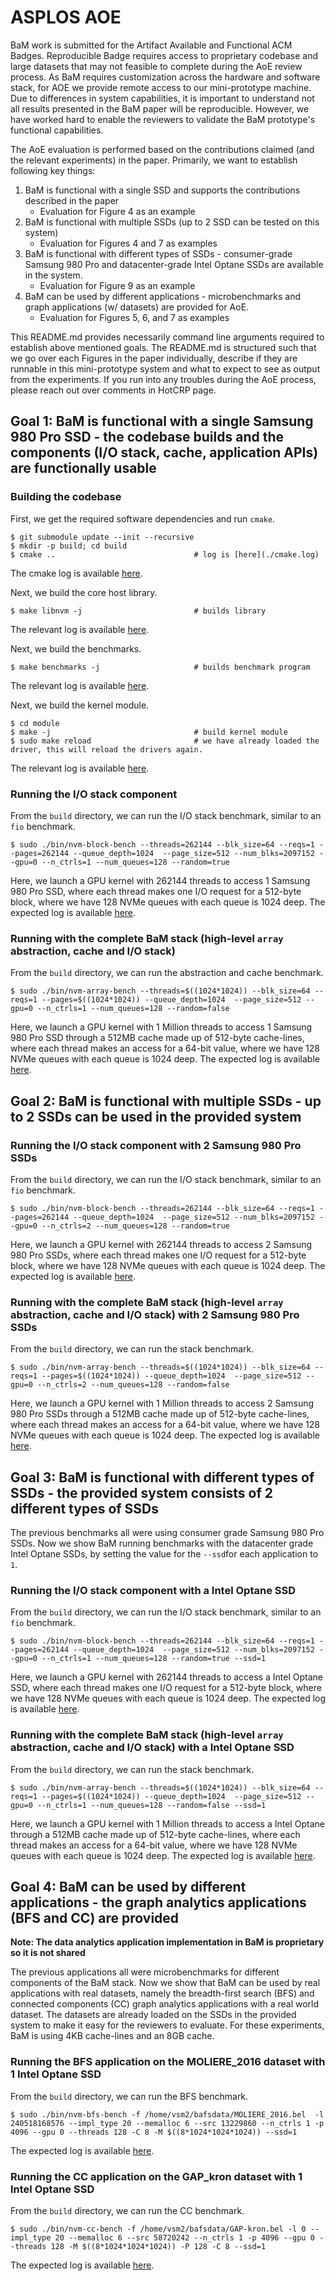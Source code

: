 # ASPLOS AOE 

BaM work is submitted for the Artifact Available and Functional ACM Badges. 
Reproducible Badge requires access to proprietary codebase and large datasets that may not feasible to complete during the AoE review process. 
As BaM requires customization across the hardware and software stack, for AOE we provide remote access to our mini-prototype machine. 
Due to differences in system capabilities, it is important to understand not all results presented in the BaM paper will be reproducible. 
However, we have worked hard to enable the reviewers to validate the BaM prototype's functional capabilities.

The AoE evaluation is performed based on the contributions claimed (and the relevant experiments) in the paper. 
Primarily, we want to establish following key things:

1) BaM is functional with a single SSD and supports the contributions described in the paper
    * Evaluation for Figure 4 as an example
2) BaM is functional with multiple SSDs (up to 2 SSD can be tested on this system)
    * Evaluation for Figures 4 and 7 as examples
3) BaM is functional with different types of SSDs - consumer-grade Samsung 980 Pro and datacenter-grade Intel Optane SSDs are available in the system. 
    * Evaluation for Figure 9 as an example
4) BaM can be used by different applications - microbenchmarks and graph applications (w/ datasets) are provided for AoE.
    * Evaluation for Figures 5, 6, and 7 as examples 


This README.md provides necessarily command line arguments required to establish above mentioned goals. 
The README.md is structured such that we go over each Figures in the paper individually, describe if they are runnable in this mini-prototype system and what to expect to see as output from the experiments. 
If  you run into any troubles during the AoE process, please reach out over comments in HotCRP page. 



## Goal 1: BaM is functional with a single Samsung 980 Pro SSD - the codebase builds and the components (I/O stack, cache, application APIs) are functionally usable

### Building the codebase
First, we get the required software dependencies and run `cmake`.
```
$ git submodule update --init --recursive
$ mkdir -p build; cd build
$ cmake ..                               # log is [here](./cmake.log)
```
The cmake log is available [here](./cmake.log).


Next, we build the core host library.
```
$ make libnvm -j                         # builds library
```
The relevant log is available [here](./build_libnvm.log).


Next, we build the benchmarks.
```
$ make benchmarks -j                     # builds benchmark program
```
The relevant log is available [here](./build_benchmarks.log).

Next, we build the kernel module.
```
$ cd module
$ make -j                                # build kernel module
$ sudo make reload                       # we have already loaded the driver, this will reload the drivers again. 
```
The relevant log is available [here](./build_kernel_modules.log).

### Running the I/O stack component
From the `build` directory, we can run the I/O stack benchmark, similar to an `fio` benchmark.
```
$ sudo ./bin/nvm-block-bench --threads=262144 --blk_size=64 --reqs=1 --pages=262144 --queue_depth=1024  --page_size=512 --num_blks=2097152 --gpu=0 --n_ctrls=1 --num_queues=128 --random=true
```
Here, we launch a GPU kernel with 262144 threads to access 1 Samsung 980 Pro SSD, where each thread makes one I/O request for a 512-byte block, where we have 128 NVMe queues with each queue is 1024 deep.
The expected log is available [here](./nvm_block_bench_1_sam.log).

### Running with the complete BaM stack (high-level `array` abstraction, cache and I/O stack)
From the `build` directory, we can run the abstraction and cache benchmark.
```
$ sudo ./bin/nvm-array-bench --threads=$((1024*1024)) --blk_size=64 --reqs=1 --pages=$((1024*1024)) --queue_depth=1024  --page_size=512 --gpu=0 --n_ctrls=1 --num_queues=128 --random=false
```
Here, we launch a GPU kernel with 1 Million threads to access 1 Samsung 980 Pro SSD through a 512MB cache made up of 512-byte cache-lines, where each thread makes an access for a 64-bit value, where we have 128 NVMe queues with each queue is 1024 deep.
The expected log is available [here](./nvm_array_bench_1_sam.log).

## Goal 2: BaM is functional with multiple SSDs - up to 2 SSDs can be used in the provided system

### Running the I/O stack component with 2 Samsung 980 Pro SSDs
From the `build` directory, we can run the I/O stack benchmark, similar to an `fio` benchmark.
```
$ sudo ./bin/nvm-block-bench --threads=262144 --blk_size=64 --reqs=1 --pages=262144 --queue_depth=1024  --page_size=512 --num_blks=2097152 --gpu=0 --n_ctrls=2 --num_queues=128 --random=true
```
Here, we launch a GPU kernel with 262144 threads to access 2 Samsung 980 Pro SSDs, where each thread makes one I/O request for a 512-byte block, where we have 128 NVMe queues with each queue is 1024 deep.
The expected log is available [here](./nvm_block_bench_2_sam.log).

### Running with the complete BaM stack (high-level `array` abstraction, cache and I/O stack) with 2 Samsung 980 Pro SSDs
From the `build` directory, we can run the stack benchmark.
```
$ sudo ./bin/nvm-array-bench --threads=$((1024*1024)) --blk_size=64 --reqs=1 --pages=$((1024*1024)) --queue_depth=1024  --page_size=512 --gpu=0 --n_ctrls=2 --num_queues=128 --random=false
```
Here, we launch a GPU kernel with 1 Million threads to access 2 Samsung 980 Pro SSDs through a 512MB cache made up of 512-byte cache-lines, where each thread makes an access for a 64-bit value, where we have 128 NVMe queues with each queue is 1024 deep.
The expected log is available [here](./nvm_array_bench_2_sam.log).

## Goal 3: BaM is functional with different types of SSDs -  the provided system consists of 2 different types of SSDs

The previous benchmarks all were using consumer grade Samsung 980 Pro SSDs. 
Now we show BaM running benchmarks with the datacenter grade Intel Optane SSDs, by setting the value for the `--ssd`for each application to `1`.

### Running the I/O stack component with a Intel Optane SSD
From the `build` directory, we can run the I/O stack benchmark, similar to an `fio` benchmark.
```
$ sudo ./bin/nvm-block-bench --threads=262144 --blk_size=64 --reqs=1 --pages=262144 --queue_depth=1024  --page_size=512 --num_blks=2097152 --gpu=0 --n_ctrls=1 --num_queues=128 --random=true --ssd=1
```
Here, we launch a GPU kernel with 262144 threads to access a Intel Optane SSD, where each thread makes one I/O request for a 512-byte block, where we have 128 NVMe queues with each queue is 1024 deep.
The expected log is available [here](./nvm_block_bench_1_intel.log).

### Running with the complete BaM stack (high-level `array` abstraction, cache and I/O stack) with a Intel Optane SSD
From the `build` directory, we can run the stack benchmark.
```
$ sudo ./bin/nvm-array-bench --threads=$((1024*1024)) --blk_size=64 --reqs=1 --pages=$((1024*1024)) --queue_depth=1024  --page_size=512 --gpu=0 --n_ctrls=1 --num_queues=128 --random=false --ssd=1
```
Here, we launch a GPU kernel with 1 Million threads to access a Intel Optane through a 512MB cache made up of 512-byte cache-lines, where each thread makes an access for a 64-bit value, where we have 128 NVMe queues with each queue is 1024 deep.
The expected log is available [here](./nvm_array_bench_1_intel.log).


## Goal 4: BaM can be used by different applications - the graph analytics applications (BFS and CC) are provided
**Note: The data analytics application implementation in BaM is proprietary so it is not shared**

The previous applications all were microbenchmarks for different components of the BaM stack.
Now we show that BaM can be used by real applications with real datasets, namely the breadth-first search (BFS) and connected components (CC) graph analytics applications with a real world dataset.
The datasets are already loaded on the SSDs in the provided system to make it easy for the reviewers to evaluate.
For these experiments, BaM is using 4KB cache-lines and an 8GB cache.

### Running the BFS application on the MOLIERE_2016 dataset with 1 Intel Optane SSD
From the `build` directory, we can run the BFS benchmark.
```
$ sudo ./bin/nvm-bfs-bench -f /home/vsm2/bafsdata/MOLIERE_2016.bel  -l 240518168576 --impl_type 20 --memalloc 6 --src 13229860 --n_ctrls 1 -p 4096 --gpu 0 --threads 128 -C 8 -M $((8*1024*1024*1024)) --ssd=1
```
The expected log is available [here](./nvm_bfs_bench_1_intel.log).

### Running the CC application on the GAP_kron dataset with 1 Intel Optane SSD
From the `build` directory, we can run the CC benchmark.
```
$ sudo ./bin/nvm-cc-bench -f /home/vsm2/bafsdata/GAP-kron.bel -l 0 --impl_type 20 --memalloc 6 --src 58720242 --n_ctrls 1 -p 4096 --gpu 0 --threads 128 -M $((8*1024*1024*1024)) -P 128 -C 8 --ssd=1
```
The expected log is available [here](./nvm_cc_bench_1_intel.log). 
